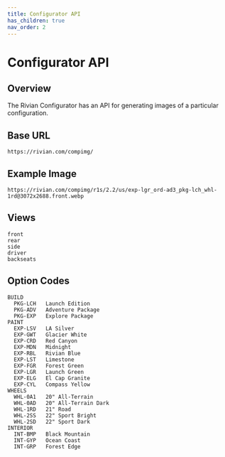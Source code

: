 ```yaml
---
title: Configurator API
has_children: true
nav_order: 2
---
```


# Configurator API

## Overview

The Rivian Configurator has an API for generating images of a particular configuration.

## Base URL
```
https://rivian.com/compimg/
```

## Example Image
```
https://rivian.com/compimg/r1s/2.2/us/exp-lgr_ord-ad3_pkg-lch_whl-1rd@3072x2688.front.webp
```

## Views
```
front
rear
side
driver
backseats
```

## Option Codes
```
BUILD
  PKG-LCH	Launch Edition
  PKG-ADV	Adventure Package
  PKG-EXP	Explore Package
PAINT
  EXP-LSV	LA Silver
  EXP-GWT	Glacier White
  EXP-CRD	Red Canyon
  EXP-MDN	Midnight
  EXP-RBL	Rivian Blue
  EXP-LST	Limestone
  EXP-FGR	Forest Green
  EXP-LGR	Launch Green
  EXP-ELG	El Cap Granite
  EXP-CYL	Compass Yellow
WHEELS
  WHL-0A1	20" All-Terrain
  WHL-0AD	20" All-Terrain Dark
  WHL-1RD	21" Road
  WHL-2SS	22" Sport Bright
  WHL-2SD	22" Sport Dark
INTERIOR
  INT-BMP	Black Mountain
  INT-GYP	Ocean Coast
  INT-GRP	Forest Edge
```